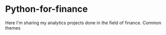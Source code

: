 # Python-for-finance
Here I'm sharing my analytics projects done in the field of finance. Common themes
